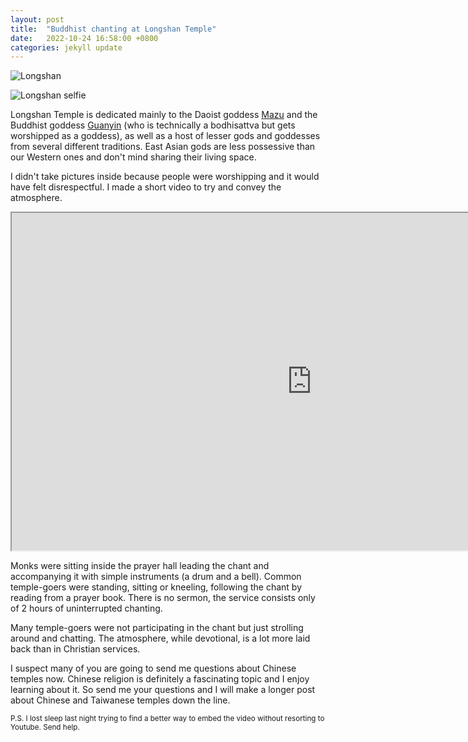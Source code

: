 ```yaml
---
layout: post
title:  "Buddhist chanting at Longshan Temple"
date:   2022-10-24 16:58:00 +0800
categories: jekyll update
---
```


![Longshan](http://baitu.github.io/taiwan/assets/img/20221023_163920.jpg)

![Longshan selfie](http://baitu.github.io/taiwan/assets/img/20221023_163440.jpg)

Longshan Temple is dedicated mainly to the Daoist goddess [Mazu](https://en.wikipedia.org/wiki/Mazu) and the Buddhist goddess [Guanyin](https://en.wikipedia.org/wiki/Guanyin) (who is technically a bodhisattva but gets worshipped as a goddess), as well as a host of lesser gods and goddesses from several different traditions. East Asian gods are less possessive than our Western ones and don't mind sharing their living space. 

I didn't take pictures inside because people were worshipping and it would have felt disrespectful. I made a short video to try and convey the atmosphere. 

<iframe width=960 height=540 src = "http://baitu.github.io/taiwan/assets/vid/longshan.mp4"></iframe>

Monks were sitting inside the prayer hall leading the chant and accompanying it with simple instruments (a drum and a bell). Common temple-goers were standing, sitting or kneeling, following the chant by reading from a prayer book. There is no sermon, the service consists only of 2 hours of uninterrupted chanting.

Many temple-goers were not participating in the chant but just strolling around and chatting. The atmosphere, while devotional, is a lot more laid back than in Christian services. 

I suspect many of you are going to send me questions about Chinese temples now. Chinese religion is definitely a fascinating topic and I enjoy learning about it. So send me your questions and I will make a longer post about Chinese and Taiwanese temples down the line. 

<small>P.S. I lost sleep last night trying to find a better way to embed the video without resorting to Youtube. Send help.</small>
